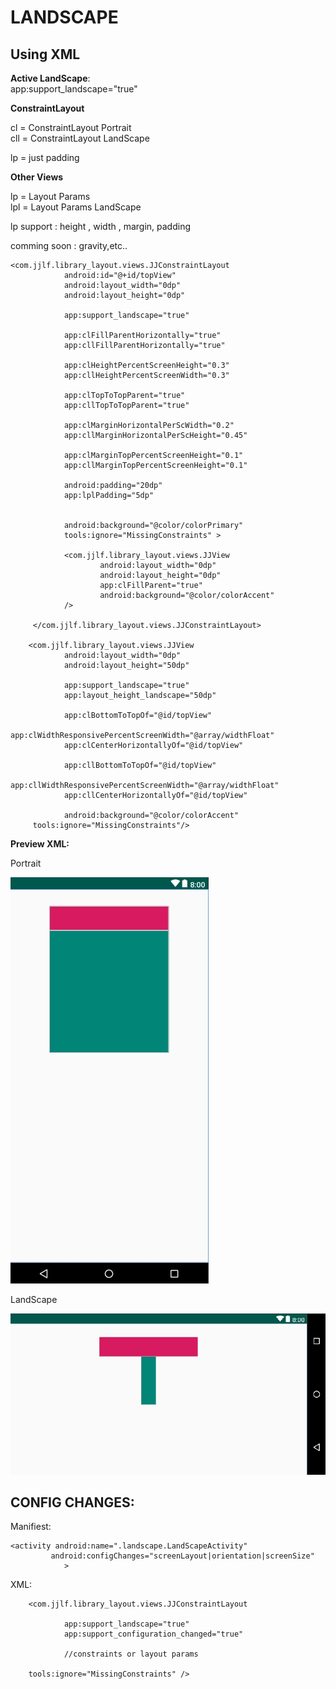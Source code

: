 
# LANDSCAPE

## Using XML

**Active LandScape**:  
 app:support_landscape="true"

**ConstraintLayout**

cl = ConstraintLayout Portrait  
cll = ConstraintLayout LandScape

lp = just padding

**Other Views**

lp = Layout Params  
lpl = Layout Params LandScape

lp support : height , width , margin, padding

comming soon : gravity,etc..


    <com.jjlf.library_layout.views.JJConstraintLayout
                android:id="@+id/topView"
                android:layout_width="0dp"
                android:layout_height="0dp"

                app:support_landscape="true"

                app:clFillParentHorizontally="true"
                app:cllFillParentHorizontally="true"

                app:clHeightPercentScreenHeight="0.3"
                app:cllHeightPercentScreenWidth="0.3"

                app:clTopToTopParent="true"
                app:cllTopToTopParent="true"

                app:clMarginHorizontalPerScWidth="0.2"
                app:cllMarginHorizontalPerScHeight="0.45"

                app:clMarginTopPercentScreenHeight="0.1"
                app:cllMarginTopPercentScreenHeight="0.1"

                android:padding="20dp"
                app:lplPadding="5dp"


                android:background="@color/colorPrimary"
                tools:ignore="MissingConstraints" >
        
                <com.jjlf.library_layout.views.JJView
                        android:layout_width="0dp"
                        android:layout_height="0dp"
                        app:clFillParent="true"
                        android:background="@color/colorAccent"
                />

         </com.jjlf.library_layout.views.JJConstraintLayout>

        <com.jjlf.library_layout.views.JJView
                android:layout_width="0dp"
                android:layout_height="50dp"

                app:support_landscape="true"
                app:layout_height_landscape="50dp"

                app:clBottomToTopOf="@id/topView"
                app:clWidthResponsivePercentScreenWidth="@array/widthFloat"
                app:clCenterHorizontallyOf="@id/topView"

                app:cllBottomToTopOf="@id/topView"
                app:cllWidthResponsivePercentScreenWidth="@array/widthFloat"
                app:cllCenterHorizontallyOf="@id/topView"

                android:background="@color/colorAccent"
         tools:ignore="MissingConstraints"/>


 **Preview XML:**
  
  Portrait

 ![Preview](assets/landScape1.jpg)   

 LandScape

![Preview2](assets/landScape2.jpg)   



## **CONFIG CHANGES:**

Manifiest:

    <activity android:name=".landscape.LandScapeActivity"
             android:configChanges="screenLayout|orientation|screenSize"
                >


XML: 

        <com.jjlf.library_layout.views.JJConstraintLayout
             
                app:support_landscape="true"
                app:support_configuration_changed="true"

                //constraints or layout params

        tools:ignore="MissingConstraints" />

